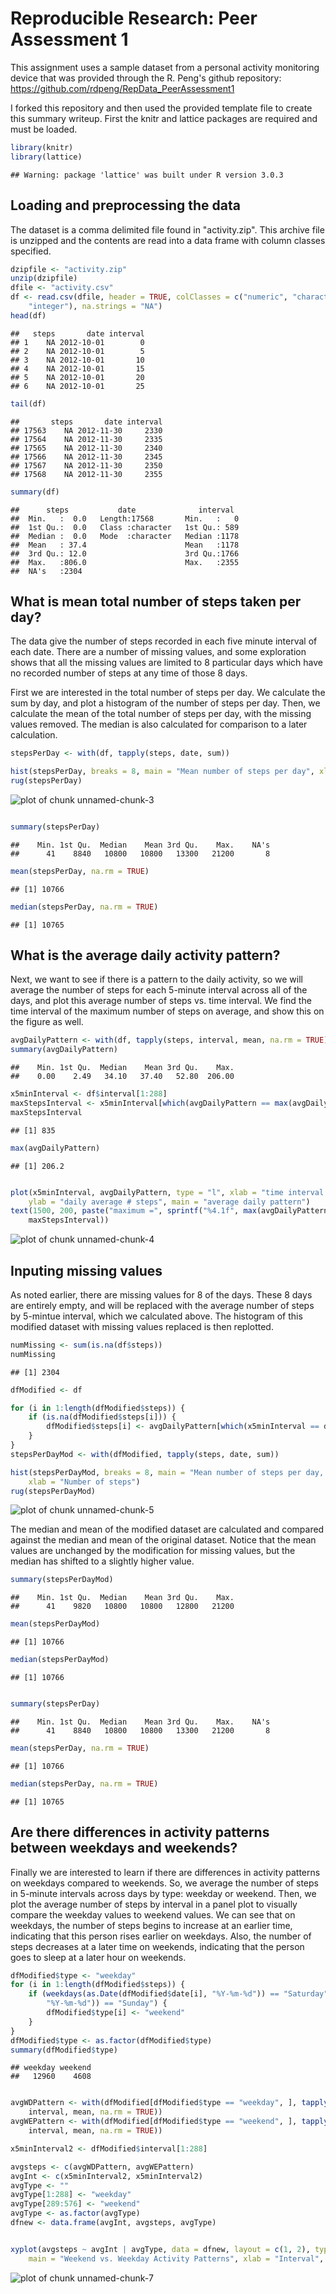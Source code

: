 # Reproducible Research: Peer Assessment 1
This assignment uses a sample dataset from a personal activity monitoring device that was provided through the R. Peng's github repository:
https://github.com/rdpeng/RepData_PeerAssessment1

I forked this repository and then used the provided template file to create this summary writeup. First the knitr and lattice packages are required and must be loaded.


```r
library(knitr)
library(lattice)
```

```
## Warning: package 'lattice' was built under R version 3.0.3
```

## Loading and preprocessing the data
The dataset is a comma delimited file found in "activity.zip". This archive file is unzipped and the contents are read into a data frame with column classes specified.

```r
dzipfile <- "activity.zip"
unzip(dzipfile)
dfile <- "activity.csv"
df <- read.csv(dfile, header = TRUE, colClasses = c("numeric", "character", 
    "integer"), na.strings = "NA")
head(df)
```

```
##   steps       date interval
## 1    NA 2012-10-01        0
## 2    NA 2012-10-01        5
## 3    NA 2012-10-01       10
## 4    NA 2012-10-01       15
## 5    NA 2012-10-01       20
## 6    NA 2012-10-01       25
```

```r
tail(df)
```

```
##       steps       date interval
## 17563    NA 2012-11-30     2330
## 17564    NA 2012-11-30     2335
## 17565    NA 2012-11-30     2340
## 17566    NA 2012-11-30     2345
## 17567    NA 2012-11-30     2350
## 17568    NA 2012-11-30     2355
```

```r
summary(df)
```

```
##      steps           date              interval   
##  Min.   :  0.0   Length:17568       Min.   :   0  
##  1st Qu.:  0.0   Class :character   1st Qu.: 589  
##  Median :  0.0   Mode  :character   Median :1178  
##  Mean   : 37.4                      Mean   :1178  
##  3rd Qu.: 12.0                      3rd Qu.:1766  
##  Max.   :806.0                      Max.   :2355  
##  NA's   :2304
```


## What is mean total number of steps taken per day?
The data give the number of steps recorded in each five minute interval of each date. There are a number of missing values, and some exploration shows that all the missing values are limited to 8 particular days which have no recorded number of steps at any time of those 8 days.

First we are interested in the total number of steps per day. We calculate the sum by day, and plot a histogram of the number of steps per day. Then, we calculate the mean of the total number of steps per day, with the missing values removed. The median is also calculated for comparison to a later calculation. 

```r
stepsPerDay <- with(df, tapply(steps, date, sum))

hist(stepsPerDay, breaks = 8, main = "Mean number of steps per day", xlab = "Number of steps")
rug(stepsPerDay)
```

![plot of chunk unnamed-chunk-3](figure/unnamed-chunk-3.png) 

```r

summary(stepsPerDay)
```

```
##    Min. 1st Qu.  Median    Mean 3rd Qu.    Max.    NA's 
##      41    8840   10800   10800   13300   21200       8
```

```r
mean(stepsPerDay, na.rm = TRUE)
```

```
## [1] 10766
```

```r
median(stepsPerDay, na.rm = TRUE)
```

```
## [1] 10765
```


## What is the average daily activity pattern?
Next, we want to see if there is a pattern to the daily activity, so we will average the number of steps for each 5-minute interval across all of the days, and plot this average number of steps vs. time interval. We find the time interval of the maximum number of steps on average, and show this on the figure as well.

```r
avgDailyPattern <- with(df, tapply(steps, interval, mean, na.rm = TRUE))
summary(avgDailyPattern)
```

```
##    Min. 1st Qu.  Median    Mean 3rd Qu.    Max. 
##    0.00    2.49   34.10   37.40   52.80  206.00
```

```r
x5minInterval <- df$interval[1:288]
maxStepsInterval <- x5minInterval[which(avgDailyPattern == max(avgDailyPattern))]
maxStepsInterval
```

```
## [1] 835
```

```r
max(avgDailyPattern)
```

```
## [1] 206.2
```

```r

plot(x5minInterval, avgDailyPattern, type = "l", xlab = "time interval (min)", 
    ylab = "daily average # steps", main = "average daily pattern")
text(1500, 200, paste("maximum =", sprintf("%4.1f", max(avgDailyPattern)), "at time =", 
    maxStepsInterval))
```

![plot of chunk unnamed-chunk-4](figure/unnamed-chunk-4.png) 

                      
## Inputing missing values
As noted earlier, there are missing values for 8 of the days. These 8 days are entirely empty, and will be replaced with the average number of steps by 5-mintue interval, which we calculated above. The histogram of this modified dataset with missing values replaced is then replotted.

```r
numMissing <- sum(is.na(df$steps))
numMissing
```

```
## [1] 2304
```

```r
dfModified <- df

for (i in 1:length(dfModified$steps)) {
    if (is.na(dfModified$steps[i])) {
        dfModified$steps[i] <- avgDailyPattern[which(x5minInterval == dfModified$interval[i])]
    }
}
stepsPerDayMod <- with(dfModified, tapply(steps, date, sum))

hist(stepsPerDayMod, breaks = 8, main = "Mean number of steps per day, missing data input", 
    xlab = "Number of steps")
rug(stepsPerDayMod)
```

![plot of chunk unnamed-chunk-5](figure/unnamed-chunk-5.png) 

The median and mean of the modified dataset are calculated and compared against the median and mean of the original dataset. Notice that the mean values are unchanged by the modification for missing values, but the median has shifted to a slightly higher value.

```r
summary(stepsPerDayMod)
```

```
##    Min. 1st Qu.  Median    Mean 3rd Qu.    Max. 
##      41    9820   10800   10800   12800   21200
```

```r
mean(stepsPerDayMod)
```

```
## [1] 10766
```

```r
median(stepsPerDayMod)
```

```
## [1] 10766
```

```r

summary(stepsPerDay)
```

```
##    Min. 1st Qu.  Median    Mean 3rd Qu.    Max.    NA's 
##      41    8840   10800   10800   13300   21200       8
```

```r
mean(stepsPerDay, na.rm = TRUE)
```

```
## [1] 10766
```

```r
median(stepsPerDay, na.rm = TRUE)
```

```
## [1] 10765
```


## Are there differences in activity patterns between weekdays and weekends?
Finally we are interested to learn if there are differences in activity patterns on weekdays compared to weekends. So, we average the number of steps in 5-minute intervals across days by type: weekday or weekend. Then, we plot the average number of steps by interval in a panel plot to visually compare the weekday values to weekend values. We can see that on weekdays, the number of steps begins to increase at an earlier time, indicating that this person rises earlier on weekdays. Also, the number of steps decreases at a later time on weekends, indicating that the person goes to sleep at a later hour on weekends. 

```r
dfModified$type <- "weekday"
for (i in 1:length(dfModified$steps)) {
    if (weekdays(as.Date(dfModified$date[i], "%Y-%m-%d")) == "Saturday" | weekdays(as.Date(dfModified$date[i], 
        "%Y-%m-%d")) == "Sunday") {
        dfModified$type[i] <- "weekend"
    }
}
dfModified$type <- as.factor(dfModified$type)
summary(dfModified$type)
```

```
## weekday weekend 
##   12960    4608
```

```r

avgWDPattern <- with(dfModified[dfModified$type == "weekday", ], tapply(steps, 
    interval, mean, na.rm = TRUE))
avgWEPattern <- with(dfModified[dfModified$type == "weekend", ], tapply(steps, 
    interval, mean, na.rm = TRUE))

x5minInterval2 <- dfModified$interval[1:288]

avgsteps <- c(avgWDPattern, avgWEPattern)
avgInt <- c(x5minInterval2, x5minInterval2)
avgType <- ""
avgType[1:288] <- "weekday"
avgType[289:576] <- "weekend"
avgType <- as.factor(avgType)
dfnew <- data.frame(avgInt, avgsteps, avgType)


xyplot(avgsteps ~ avgInt | avgType, data = dfnew, layout = c(1, 2), type = "l", 
    main = "Weekend vs. Weekday Activity Patterns", xlab = "Interval", ylab = "Number of steps")
```

![plot of chunk unnamed-chunk-7](figure/unnamed-chunk-7.png) 


